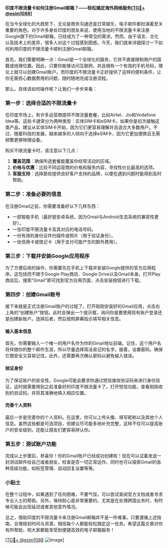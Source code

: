 **印度不限流量卡如何注册Gmail邮箱？——轻松搞定海外网络服务[[TG💪+ @esim1088](https://t.me/s/esim1088)]**

在当今全球化的大趋势下，无论是商务沟通还是日常娱乐，电子邮件都扮演着至关重要的角色。对于许多身处印度的朋友来说，使用当地的不限流量卡来注册Google旗下的Gmail邮箱，已经成为了一种常见的需求。然而，由于语言、文化以及技术上的差异，很多人对这个过程感到困惑。今天，我们就来详细探讨一下如何利用印度的不限流量卡顺利注册Gmail邮箱。

首先，我们需要明确一点：Gmail是一个全球化的服务，它并不直接限制用户的国籍或地理位置。因此，只要你能够访问互联网，并且拥有一个有效的手机号码，理论上就可以创建Gmail账户。而印度的不限流量卡正好提供了这样的便利条件，让你无需担心数据费用的问题，随时随地完成注册流程。

那么，具体该如何操作呢？让我们一步步来看：

### 第一步：选择合适的不限流量卡

在印度市场上，有许多运营商提供不限流量套餐，比如Airtel、Jio和Vodafone Idea等。这些卡通常分为两种类型：实体SIM卡和eSIM卡。如果你是初次接触这类产品，建议从实体SIM卡开始，因为它们更容易理解并且适合大多数用户。不过，随着科技的发展，越来越多的人倾向于选择eSIM卡，因为它更加便携且无需频繁更换物理设备。

购买不限流量卡时，请注意以下几点：
1. **覆盖范围**：确保所选套餐能覆盖你经常活动的区域。
2. **价格与优惠**：比较不同运营商的价格和服务内容，寻找性价比最高的选项。
3. **客服支持**：选择那些提供良好客户支持的品牌，以便在遇到问题时能得到及时帮助。

### 第二步：准备必要的信息

在注册Gmail之前，你需要准备好以下几样东西：
- 一部智能手机（最好是安卓系统，因为Gmail与Android生态系统的兼容性更好）。
- 一张印度不限流量卡及其对应的电话号码。
- 一份有效的身份证件扫描件或照片（用于验证身份）。
- 一张信用卡或借记卡（用于支付可能产生的额外费用）。

### 第三步：下载并安装Google应用程序

为了方便后续的操作，你需要先在手机上下载并安装Google提供的官方应用程序。这包括但不限于Google Play商店、Google Drive以及Gmail本身。打开Play商店后，搜索“Gmail”即可找到官方应用页面，点击安装按钮进行下载。

### 第四步：创建Gmail账号

接下来就是正式注册Gmail账户的过程了。打开刚刚安装好的Gmail应用，点击右上角的“创建账户”按钮。此时会弹出一个提示框，询问你是要使用现有账户登录还是创建新账户。选择后者，然后按照屏幕指示填写相关信息。

#### 输入基本信息

首先，你需要输入一个唯一的用户名作为你的Gmail地址前缀。记住，这个用户名将伴随你的整个邮件生涯，所以尽量选择简洁易记的名字。接着，设置密码，确保它既安全又容易记住。此外，还需要再次确认密码以避免输入错误。

#### 验证身份

为了保证账户的安全性，Google可能会要求你通过短信接收验证码来进行身份验证。这时就需要用到之前准备好的印度不限流量卡了。打开短信功能，查看刚刚收到的验证码，并将其准确地填入相应位置。

#### 完善个人资料

最后一步是完善你的个人资料。在这里，你可以上传头像、填写昵称以及其他个人信息。虽然这些都是可选项目，但建议尽可能多地补充完整，这样不仅可以提高账户的安全级别，还能让朋友们更容易辨认你。

### 第五步：测试账户功能

完成以上步骤后，恭喜你！你的Gmail账户已经成功创建啦！现在可以试着发送一封测试邮件给自己或者朋友，检查是否一切正常运作。同时也可以探索Gmail的各种高级功能，如标签管理、自动回复设置等等。

### 小贴士

在整个过程中，如果遇到了任何困难，不要气馁。可以尝试查阅官方文档或者寻求专业人士的帮助。另外，保持耐心是非常重要的，尤其是在处理跨国业务时，有时候可能会出现延迟或者其他意外情况。

总之，借助印度的不限流量卡来注册Gmail邮箱并不是一件难事。只要遵循上述指南，合理规划时间与资源，相信每个人都能轻松搞定这一任务。希望这篇文章对你有所帮助，祝大家都能享受到便捷高效的电子邮箱服务！

[[TG💪+ @esim1088](https://t.me/s/esim1088) ![Image](https://i.postimg.cc/4NQfJmqS/Snipaste-2025-05-13-00-14-12.png)]